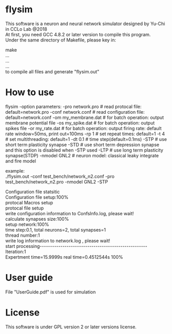 # flysim
This software is a neuron and neural network simulator designed by Yu-Chi in CCLo Lab @2018  
At first, you need GCC 4.8.2 or later version to compile this program.  
Under the same directory of Makefile, please key in:  
  
make  
...  
...  
...  
to compile all files and generate "flysim.out"  


# How to use
flysim -option parameters:
-pro network.pro     # read protocal file: default=network.pro
-conf network.conf   # read configuration file: default=network.conf
-om my_membrane.dat  # for batch operation: output membrane potential file
-os my_spike.dat     # for batch operation: output spikes file
-or my_rate.dat      # for batch operation: output firing rate: default rate window=50ms, print out=100ms
-rp 1                # set repeat times: default=1
-t 4                 # set multithreading: default=1
-dt 0.1              # time step(default=0.1ms)
-STP                 # use short term plasticity synapse
-STD                 # use short term depression synapse and this option is disabled when -STP used
-LTP                 # use long term plasticity synapse(STDP)
-nmodel GNL2         # neuron model: classical leaky integrate and fire model

  
  
example:  
./flysim.out -conf test_bench/network_n2.conf -pro test_bench/network_n2.pro -nmodel GNL2 -STP  

Configuration file statsitic  
Configuration file setup:100%        
protocal Macros setup  
protocal file setup  
write configuration information to ConfsInfo.log, please wait!  
calculate synapses size:100%        
setup network:100%        
time step:0.1, total neurons=2, total synapses=1  
thread number:1  
write log information to network.log , please wait!  
start processing----------------------------------------------------  
Iteration:1  
Expertment time=15.9999s real time=0.4512544s 100%  


# User guide
File "UserGuide.pdf" is used for simulation

# License
This software is under GPL version 2 or later versions license.
